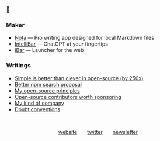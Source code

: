 ### 👋

### Maker

- [Nota](https://nota.md/) — Pro writing app designed for local Markdown files
- [IntelliBar](https://intellibar.app/) — ChatGPT at your fingertips
- [iBar](https://ibar.app/) — Launcher for the web

### Writings

- [Simple is better than clever in open-source (by 250x)](https://astoilkov.com/simple-is-better-than-clever-in-open-source-by-250x)
- [Better npm search proposal](https://astoilkov.com/better-npm-search-proposal)
- [My open-source principles](https://astoilkov.com/my-open-source-principles)
- [Open-source contributors worth sponsoring](https://astoilkov.com/open-source-contributors-worth-sponsoring)
- [My kind of company](https://astoilkov.com/my-kind-of-company)
- [Doubt conventions](https://astoilkov.com/doubt-conventions)

<p>&nbsp;</p>

<p align="center">
  <a href="https://astoilkov.com/">website</a>
  &nbsp;
  &nbsp;
  &nbsp;
  <a href="https://twitter.com/antoniostoilkov">twitter</a>
  &nbsp;
  &nbsp;
  &nbsp;
  <a href="https://astoilkov.com/newsletter">newsletter</a>
</p>
